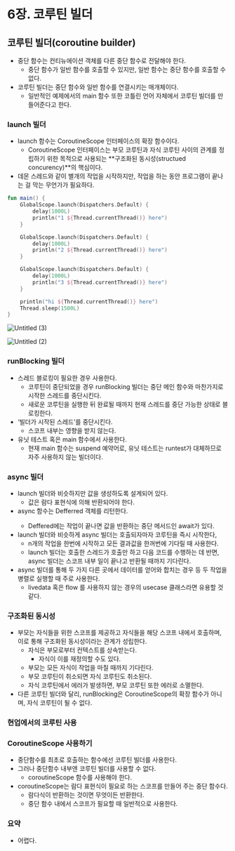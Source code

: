 # 6장. 코루틴 빌더

## 코루틴 빌더(coroutine builder)

- 중단 함수는 컨티뉴에이션 객체를 다른 중단 함수로 전달해야 한다.
    - 중단 함수가 일반 함수를 호출할 수 있지만, 일반 함수는 중단 함수를 호출할 수 없다.
- 코루틴 빌더는 중단 함수와 일반 함수를 연결시키는 매개체이다.
    - 일반적인 예제에서의 main 함수 또한 코틀린 언어 자체에서 코루틴 빌더를 만들어준다고 한다.

### launch 빌더

- launch 함수는 CoroutineScope 인터페이스의 확장 함수이다.
    - CoroutineScope 인터페이스는 부모 코루틴과 자식 코루틴 사이의 관계를 정립하기 위한 목적으로 사용되는 **구조화된 동시성(structued concurency)**의 핵심이다.
- 데몬 스레드와 같이 별개의 작업을 시작하지만, 작업을 하는 동안 프로그램이 끝나는 걸 막는 무언가가 필요하다.

```kotlin
fun main() {
    GlobalScope.launch(Dispatchers.Default) {
        delay(1000L)
        println("1 ${Thread.currentThread()} here")
    }

    GlobalScope.launch(Dispatchers.Default) {
        delay(1000L)
        println("2 ${Thread.currentThread()} here")
    }

    GlobalScope.launch(Dispatchers.Default) {
        delay(1000L)
        println("3 ${Thread.currentThread()} here")
    }

    println("hi ${Thread.currentThread()} here")
    Thread.sleep(1500L)
}
```

![Untitled (3)](https://github.com/woowacourse-study/2023-BookOverFlow/assets/81347125/0cf1e95e-2c47-4737-a3d3-84b0bf074eb8)

![Untitled (2)](https://github.com/woowacourse-study/2023-BookOverFlow/assets/81347125/a3e56318-2dae-4a24-b4bb-79e98bb5a3ab)

### runBlocking 빌더

- 스레드 블로킹이 필요한 경우 사용한다.
    - 코루틴이 중단되었을 경우 runBlocking 빌더는 중단 메인 함수와 마찬가지로 시작한 스레드를 중단시킨다.
    - 새로운 코루틴을 실행한 뒤 완료될 때까지 현재 스레드를 중단 가능한 상태로 블로킹한다.
- ‘빌더가 시작된 스레드’를 중단시킨다.
    - 스코프 내부는 영향을 받지 않는다.
- 유닛 테스트 혹은 main 함수에서 사용한다.
    - 현재 main 함수는 suspend 예약어로, 유닛 테스트는 runtest가 대체하므로 자주 사용하지 않는 빌더이다.

### async 빌더

- launch 빌더와 비슷하지만 값을 생성하도록 설계되어 있다.
    - 값은 람다 표현식에 의해 반환되어야 한다.
- async 함수는 Defferred<T> 객체를 리턴한다.
    - Deffered에는 작업이 끝나면 값을 반환하는 중단 메서드인 await가 있다.
- launch 빌더와 비슷하게 async 빌더는 호출되자마자 코루틴을 즉시 시작한다,
    - n개의 작업을 한번에 시작하고 모든 결과값을 한꺼번에 기다릴 때 사용한다.
    - launch 빌더는 호출한 스레드가 호출만 하고 다음 코드를 수행하는 데 반면, async 빌더는 스코프 내부 일이 끝나고 반환될 때까지 기다린다.
- async 빌더를 통해 두 가지 다른 곳에서 데이터를 얻어와 합치는 경우 등 두 작업을 병렬로 실행할 때 주로 사용한다.
    - livedata 혹은 flow 를 사용하지 않는 경우의 usecase 클래스라면 유용할 것 같다.

### 구조화된 동시성

- 부모는 자식들을 위한 스코프를 제공하고 자식들을 해당 스코프 내에서 호출하며, 이로 통해 구조화된 동시성이라는 관계가 성립한다.
    - 자식은 부모로부터 컨텍스트를 상속받는다.
        - 자식이 이를 재정의할 수도 있다.
    - 부모는 모든 자식이 작업을 마칠 때까지 기다린다.
    - 부모 코루틴이 취소되면 자식 코루틴도 취소된다.
    - 자식 코루틴에서 에러가 발생하면, 부모 코루틴 또한 에러로 소멸한다.
- 다른 코루틴 빌더와 달리, runBlocking은 CoroutineScope의 확장 함수가 아니며, 자식 코루틴이 될 수 없다.

### 현업에서의 코루틴 사용

### CoroutineScope 사용하기

- 중단함수를 최초로 호출하는 함수에선 코루틴 빌더를 사용한다.
- 그러나 중단함수 내부엔 코루틴 빌더를 사용할 수 없다.
    - coroutineScope 함수를 사용해야 한다.
- coroutineScope는 람다 표현식이 필요로 하는 스코프를 만들어 주는 중단 함수다.
    - 람다식이 반환하는 것이면 무엇이든 반환한다.
    - 중단 함수 내에서 스코프가 필요할 때 일반적으로 사용한다.

### 요약

- 어렵다.